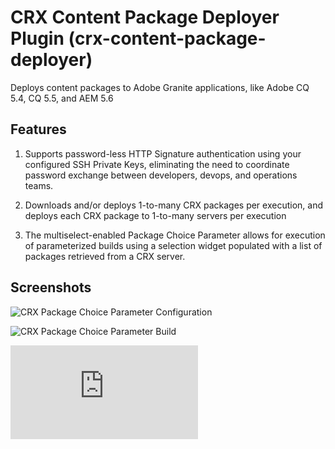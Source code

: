 CRX Content Package Deployer Plugin (crx-content-package-deployer)
==================================================================

Deploys content packages to Adobe Granite applications, like Adobe CQ 5.4, CQ 5.5, and AEM 5.6

Features
--------

1. Supports password-less HTTP Signature authentication using your configured SSH Private Keys, eliminating the need to
coordinate password exchange between developers, devops, and operations teams.

1. Downloads and/or deploys 1-to-many CRX packages per execution, and deploys each CRX package to 1-to-many servers per
execution

1. The multiselect-enabled Package Choice Parameter allows for execution of parameterized builds using a selection
widget populated with a list of packages retrieved from a CRX server.

Screenshots
-----------

![CRX Package Choice Parameter Configuration](https://github.com/adamcin/crx-content-package-deployer/raw/master/src/site/resources/images/package-choice-parameter-config.png "CRX Package Choice Parameter Configuration")

![CRX Package Choice Parameter Build](https://github.com/adamcin/crx-content-package-deployer/raw/master/src/site/resources/images/package-choice-parameter.png "CRX Package Choice Parameter Build")


[![Analytics](https://ga-beacon.appspot.com/UA-37073514-2/crx-content-package-deployer/raw/master/README.md)](https://github.com/igrigorik/ga-beacon)
